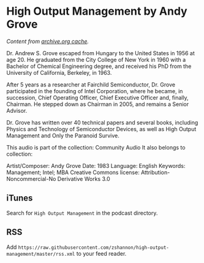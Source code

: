 High Output Management by Andy Grove
====================================

*Content from [archive.org cache](https://archive.org/details/HighOutputManagement_201308).*

Dr. Andrew S. Grove escaped from Hungary to the United States in 1956 at age 20. He graduated from the City College of New York in 1960 with a Bachelor of Chemical Engineering degree, and received his PhD from the University of California, Berkeley, in 1963.

After 5 years as a researcher at Fairchild Semiconductor, Dr. Grove participated in the founding of Intel Corporation, where he became, in succession, Chief Operating Officer, Chief Executive Officer and, finally, Chairman. He stepped down as Chairman in 2005, and remains a Senior Advisor.

Dr. Grove has written over 40 technical papers and several books, including Physics and Technology of Semiconductor Devices, as well as High Output Management and Only the Paranoid Survive.


This audio is part of the collection: Community Audio
It also belongs to collection: 

Artist/Composer: Andy Grove
Date: 1983
Language: English
Keywords: Management; Intel; MBA
Creative Commons license: Attribution-Noncommercial-No Derivative Works 3.0

## iTunes
Search for `High Output Management` in the podcast directory.

## RSS
Add `https://raw.githubusercontent.com/zshannon/high-output-management/master/rss.xml` to your feed reader.
